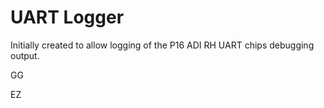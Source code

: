 # UART Logger

Initially created to allow logging of the P16 ADI RH UART chips debugging output.

GG

EZ
